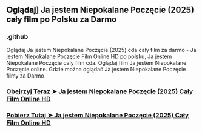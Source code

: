 ## 𝐎𝐠𝐥ą𝐝𝐚𝐣] Ja jestem Niepokalane Poczęcie (2025) 𝐜𝐚ł𝐲 𝐟𝐢𝐥𝐦 po Polsku za Darmo

### .github

Oglądaj Ja jestem Niepokalane Poczęcie (2025) cda cały film za darmo - Ja jestem Niepokalane Poczęcie Film Online HD po polsku, Ja jestem Niepokalane Poczęcie caly film cda. Oglądaj film Ja jestem Niepokalane Poczęcie online. Gdzie można oglądać Ja jestem Niepokalane Poczęcie filmy za Darmo

### [Obejrzyj Teraz ➤ Ja jestem Niepokalane Poczęcie (2025) Cały Film Online HD](https://watching4khdmovies.blogspot.com/2025/03/ja-jestem.html)

### [Pobierz Tutaj ➤ Ja jestem Niepokalane Poczęcie (2025) Cały Film Online HD](https://watching4khdmovies.blogspot.com/2025/03/ja-jestem.html)
